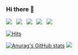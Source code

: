 ### Hi there 👋

<img src="https://img.shields.io/badge/Java-007396?style=flat-square&logo=Java&logoColor=white"/></a> &nbsp;
<img src="https://img.shields.io/badge/HTML5-E34F26?style=flat-square&logo=HTML5&logoColor=white"/></a> &nbsp;
<img src="https://img.shields.io/badge/CSS3-1572B6?style=flat-square&logo=CSS3&logoColor=white"/></a> &nbsp;
<img src="https://img.shields.io/badge/JavaScript-F7DF1E?style=flat-square&logo=JavaScript&logoColor=white"/></a> &nbsp;
<img src="https://img.shields.io/badge/React-61DAFB?style=flat-square&logo=React&logoColor=white"/></a> &nbsp;

[![Hits](https://hits.seeyoufarm.com/api/count/incr/badge.svg?url=https%3A%2F%2Fgithub.com%2FBHwi%2Fhit-counter&count_bg=%23F74CFF&title_bg=%23555555&icon=&icon_color=%23E7E7E7&title=HITS&edge_flat=false)](https://hits.seeyoufarm.com)

[![Anurag's GitHub stats](https://github-readme-stats.vercel.app/api?username=BHwi)](https://github.com/anuraghazra/github-readme-stats)
<img src="http://mazassumnida.wtf/api/v2/generate_badge?boj=BHwi">
